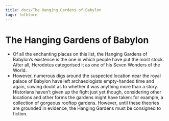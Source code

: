 ```yaml
---
title: docs/The Hanging Gardens of Babylon
tags: folklore
---
```


# The Hanging Gardens of Babylon
- Of all the enchanting places on this list, the Hanging Gardens of Babylon’s existence is the one in which people have put the most stock. After all, Herodotus categorised it as one of his Seven Wonders of the World.
- However, numerous digs around the suspected location near the royal palace of Babylon have left archaeologists empty-handed time and again, sowing doubt as to whether it was anything more than a story. Historians haven’t given up the fight just yet though, considering other locations and other forms the gardens might have taken: for example, a collection of gorgeous rooftop gardens. However, until these theories are grounded in evidence, the Hanging Gardens must be consigned to fiction.
